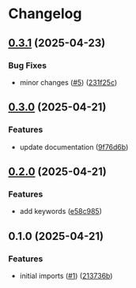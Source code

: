 # Changelog

## [0.3.1](https://github.com/nebetoxyz/rust-request-id-middleware--lib/compare/v0.3.0...v0.3.1) (2025-04-23)


### Bug Fixes

* minor changes ([#5](https://github.com/nebetoxyz/rust-request-id-middleware--lib/issues/5)) ([231f25c](https://github.com/nebetoxyz/rust-request-id-middleware--lib/commit/231f25cb0e30442a083d57b22ebf332a711869cd))

## [0.3.0](https://github.com/nebetoxyz/rust-request-id-middleware--lib/compare/v0.2.0...v0.3.0) (2025-04-21)


### Features

* update documentation ([9f76d6b](https://github.com/nebetoxyz/rust-request-id-middleware--lib/commit/9f76d6bb15acc766acbbf84238b2642abf73cced))

## [0.2.0](https://github.com/nebetoxyz/rust-request-id-middleware--lib/compare/v0.1.0...v0.2.0) (2025-04-21)


### Features

* add keywords ([e58c985](https://github.com/nebetoxyz/rust-request-id-middleware--lib/commit/e58c9853d1b4a5f68a7ed6ca56db611df1a517f8))

## 0.1.0 (2025-04-21)


### Features

* initial imports ([#1](https://github.com/nebetoxyz/rust-request-id-middleware--lib/issues/1)) ([213736b](https://github.com/nebetoxyz/rust-request-id-middleware--lib/commit/213736bcc748a11923bf5c5918f01888e7781bc0))
